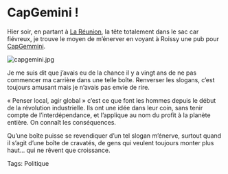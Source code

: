 # CapGemini !

Hier soir, en partant à [La Réunion](/2007/11/21/les-pirates-de-la-reunion/), la tête totalement dans le sac car fiévreux, je trouve le moyen de m’énerver en voyant à Roissy une pub pour [CapGemmini](http://www.fr.capgemini.com/).

![capgemini.jpg](https://tcrouzet.com/images_tc/2007/11/capgemini.jpg)

Je me suis dit que j’avais eu de la chance il y a vingt ans de ne pas commencer ma carrière dans une telle boîte. Renverser les slogans, c’est toujours amusant mais je n’avais pas envie de rire.

« Penser local, agir global » c’est ce que font les hommes depuis le début de la révolution industrielle. Ils ont une idée dans leur coin, sans tenir compte de l’interdépendance, et l’applique au nom du profit à la planète entière. On connaît les conséquences.

Qu’une boîte puisse se revendiquer d’un tel slogan m’énerve, surtout quand il s’agit d’une boîte de cravatés, de gens qui veulent toujours monter plus haut… qui ne rêvent que croissance.

Tags: Politique